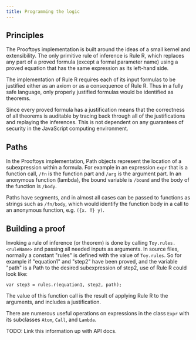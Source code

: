 ```yaml
---
title: Programming the logic
---
```


## Principles

The Prooftoys implementation is built around the ideas of a small
kernel and extensibility.  The only primitive rule of inference is
Rule R, which replaces any part of a proved formula (except a formal
parameter name) using a proved equation that has the same expression
as its left-hand side.

The implementation of Rule R requires each of its input formulas to be
justified either as an axiom or as a consequence of Rule R.  Thus in a
fully safe language, only properly justified formulas would be
identified as theorems.

Since every proved formula has a justification means that the
correctness of all theorems is auditable by tracing back through all
of the justifications and replaying the inferences.  This is not
dependent on any guarantees of security in the JavaScript computing
environment.

## Paths

In the Prooftoys implementation, Path objects represent the location
of a subexpression within a formula.  For example in an expression
`expr` that is a function call, `/fn` is the function part and `/arg`
is the argument part.  In an anonymous function (lambda), the bound
variable is `/bound` and the body of the function is `/body`.

Paths have segments, and in almost all cases can be passed to
functions as strings such as `/fn/body`, which would identify the
function body in a call to an anonymous function, e.g. `({x. T} y)`.

## Building a proof

Invoking a rule of inference (or theorem) is done by calling `Toy.rules.<ruleName>` and passing all needed inputs as arguments.  In source files, normally a constant "rules" is defined with the value of `Toy.rules`. 
So for example if "equation1" and "step2" have been proved, and the variable "path" is a Path to the desired subexpression of step2, use of Rule R could look like:
```
var step3 = rules.r(equation1, step2, path);
```

The value of this function call is the result of applying Rule R to
the arguments, and includes a justification.

There are numerous useful operations on expressions in the class
`Expr` with its subclasses `Atom`, `Call`, and `Lambda`.

TODO: Link this information up with API docs.
